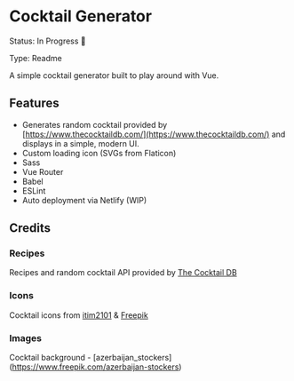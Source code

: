 # Cocktail Generator
Status: In Progress 🙌

Type: Readme

A simple cocktail generator built to play around with Vue.

## Features

* Generates random cocktail provided by [https://www.thecocktaildb.com/](https://www.thecocktaildb.com/) and displays in a simple, modern UI.
* Custom loading icon (SVGs from Flaticon)
* Sass
* Vue Router
* Babel
* ESLint
* Auto deployment via Netlify (WIP)

## Credits

### Recipes
Recipes and random cocktail API provided by [The Cocktail DB](https://www.thecocktaildb.com/)

### Icons
Cocktail icons from [itim2101](https://www.flaticon.com/authors/itim2101) & [Freepik](https://www.flaticon.com/authors/freepik)

### Images
Cocktail background - [azerbaijan_stockers] (https://www.freepik.com/azerbaijan-stockers)
